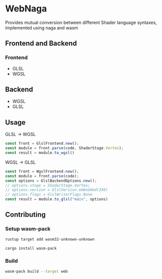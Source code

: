 # WebNaga

Provides mutual conversion between different Shader language syntaxes, implemented using naga and wasm

## Frontend and Backend
### Frontend
- GLSL
- WGSL

## Backend
- WGSL
- GLSL

## Usage
GLSL -> WGSL
```javascript
const front = GlslFrontend.new();
const module = front.parse(code, ShaderStage.Vertex);
const result = module.to_wgsl()
```

WGSL -> GLSL
```javascript
const front = WgslFrontend.new();
const module = front.parse(code);
const options = GlslBackendOptions.new();
// options.stage = ShaderStage.Vertex;
// options.version = GlslVersion.embedded(330)
// options.flags = GlslWriterFlags.None
const result = module.to_glsl("main", options)
```

## Contributing

### Setup wasm-pack

```bash
rustup target add wasm32-unknown-unknown

cargo install wasm-pack
```

### Build
```bash
wasm-pack build --target web
```
